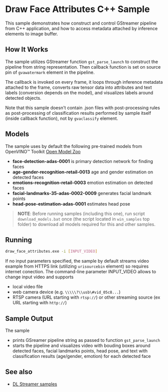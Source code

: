 # Draw Face Attributes C++ Sample

This sample demonstrates how construct and control GStreamer pipeline from C++ application, and how to access metadata attached by inference elements to image buffer.

## How It Works
The sample utilizes GStreamer function `gst_parse_launch` to construct the pipeline from string representation. Then callback function is set on source pin of `gvawatermark` element in the pipeline.

The callback is invoked on every frame, it loops through inference metadata attached to the frame, converts raw tensor data into attributes and text labels (conversion depends on the model), and visualizes labels around detected objects.

Note that this sample doesn't contain .json files with post-processing rules as post-processing of classification results performed by sample itself (inside callback function), not by `gvaclassify` element.

## Models

The sample uses by default the following pre-trained models from OpenVINO™ Toolkit [Open Model Zoo](https://github.com/openvinotoolkit/open_model_zoo)
*   __face-detection-adas-0001__ is primary detection network for finding faces
*   __age-gender-recognition-retail-0013__ age and gender estimation on detected faces
*   __emotions-recognition-retail-0003__ emotion estimation on detected faces
*   __facial-landmarks-35-adas-0002-0009__ generates facial landmark points
*   __head-pose-estimation-adas-0001__ estimates head pose

> **NOTE**: Before running samples (including this one), run script `download_models.bat` once (the script located in `win_samples` top folder) to download all models required for this and other samples.

## Running

```sh
draw_face_attributes.exe -i [INPUT_VIDEO]
```

If no input parameters specified, the sample by default streams video example from HTTPS link (utilizing `urisourcebin` element) so requires internet conection.
The command-line parameter INPUT_VIDEO allows to change input video and supports
* local video file
* web camera device (e.g. `\\\\\?\\usb\#vid_05c8...`)
* RTSP camera (URL starting with `rtsp://`) or other streaming source (ex URL starting with `http://`)

## Sample Output

The sample
* prints GSreamer pipeline string as passed to function `gst_parse_launch`
* starts the pipeline and visualizes video with bouding boxes around detected faces, facial landmarks points, head pose, and text with classification results (age/gender, emotion) for each detected face

## See also
* [DL Streamer samples](../../README.md)
